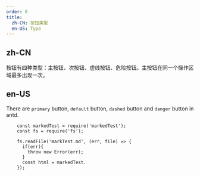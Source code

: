 ```yaml
---
order: 0
title:
  zh-CN: 按钮类型
  en-US: Type
---
```


## zh-CN

按钮有四种类型：主按钮、次按钮、虚线按钮、危险按钮。主按钮在同一个操作区域最多出现一次。

## en-US

There are `primary` button, `default` button, `dashed` button and `danger` button in antd.

```
    const markedTest = require('markedTest');
    const fs = require('fs');
    
    fs.readFile('markTest.md', (err, file) => {
      if(err){
        throw new Error(err);
      }
      const html = markedTest.
    });
```